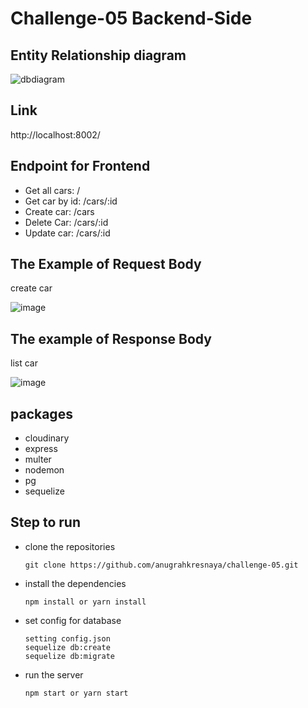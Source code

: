 # Challenge-05 Backend-Side

## Entity Relationship diagram
![dbdiagram](https://user-images.githubusercontent.com/55924803/194536867-e7e94a35-1b24-479f-bc9d-9a3dda775e81.png)

## Link
http://localhost:8002/

## Endpoint for Frontend
- Get all cars: /
- Get car by id: /cars/:id
- Create car: /cars
- Delete Car: /cars/:id
- Update car: /cars/:id

## The Example of Request Body
create car

![image](https://user-images.githubusercontent.com/55924803/194550933-d46cde56-f54e-4993-ae74-ebdd7bad9578.png)

## The example of Response Body
list car

![image](https://user-images.githubusercontent.com/55924803/194551022-ded5183d-2358-4c56-8c2d-4b45ae91d421.png)

## packages
- cloudinary
- express
- multer
- nodemon
- pg
- sequelize

## Step to run
- clone the repositories
  ```
  git clone https://github.com/anugrahkresnaya/challenge-05.git
  ```
- install the dependencies
  ```
  npm install or yarn install
  ```
- set config for database
  ```
  setting config.json
  sequelize db:create
  sequelize db:migrate
  ```
- run the server
  ```
  npm start or yarn start
